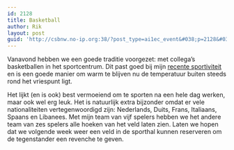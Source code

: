 ```yaml
---
id: 2128
title: Basketball
author: Rik
layout: post
guid: 'http://csbnw.no-ip.org:38/?post_type=ai1ec_event&#038;p=2128&#038;instance_id='
---
```

Vanavond hebben we een goede traditie voorgezet: met collega&#8217;s basketballen in het sportcentrum. Dit past goed bij mijn [recente sportiviteit][1] en is een goede manier om warm te blijven nu de temperatuur buiten steeds rond het vriespunt ligt.

Het lijkt (en is ook) best vermoeiend om te sporten na een hele dag werken, maar ook wel erg leuk. Het is natuurlijk extra bijzonder omdat er vele nationaliteiten vertegenwoordigd zijn: Nederlands, Duits, Frans, Italiaans, Spaans en Libanees. Met mijn team van vijf spelers hebben we het andere team van zes spelers alle hoeken van het veld laten zien. Laten we hopen dat we volgende week weer een veld in de sporthal kunnen reserveren om de tegenstander een revenche te geven.

 [1]: http://csbnw.no-ip.org:38/?p=1865 "Sports (2)"